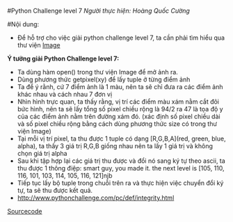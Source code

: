 #Python Challenge level 7
*Người thực hiện: Hoàng Quốc Cường*

#Nội dung:
- Để hỗ trợ cho việc giải python challenge level 7, ta cần phải tìm hiểu qua thư viện [Image](https://github.com/TotoroC/python_trainings/blob/master/task11/Image.md)

**Ý tưởng giải Python Challenge level 7:**
- Ta dùng hàm open() trong thư viện Image để mở ảnh ra.
- Dùng phương thức getpixel(xy) để lấy tuple ở từng điểm ảnh
- Ta để ý rằnh, cứ 7 điểm ảnh là 1 màu, nên ta sẽ chỉ đưa ra các điểm ảnh khác nhau và cách nhau 7 đơn vị
- Nhìn hình trực quan, ta thấy rằng, vị trí các điểm màu xám nằm cắt đôi bức hình, nên ta sẽ lấy tổng số pixel chiều rộng là 94/2 ra 47 là tọa độ y của các điểm ảnh nằm trên đường xám đó. (xác định số pixel chiều dài và số pixel chiều rộng bằng cách dùng phương thức size có trong thư viện Image)
- Tại mỗi vị trí pixel, ta thu được 1 tuple có dạng [R,G,B,A]\(red, green, blue, alpha), ta thấy 3 giá trị R,G,B giống nhau nên ta lấy 1 giá trị và không chọn giá trị alpha
- Sau khi tập hợp lại các giá trị thu được và đổi nó sang ký tự theo ascii, ta thu được 1 thông điệp: smart guy, you made it. the next level is [105, 110, 116, 101, 103, 114, 105, 116, 121]njb
- Tiếp tục lấy bộ tuple trong chuỗi trên ra và thực hiện việc chuyển đổi ký tự, ta sẽ thu được kết quả.
- http://www.pythonchallenge.com/pc/def/integrity.html

[Sourcecode](https://github.com/TotoroC/python_trainings/blob/master/task11/pylevel7.py)
